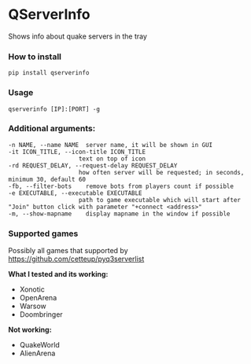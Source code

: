 # QServerInfo

Shows info about quake servers in the tray

### How to install

```shell
pip install qserverinfo
```


### Usage

```shell
qserverinfo [IP]:[PORT] -g
```

### Additional arguments:

```
-n NAME, --name NAME  server name, it will be shown in GUI
-it ICON_TITLE, --icon-title ICON_TITLE
                    text on top of icon
-rd REQUEST_DELAY, --request-delay REQUEST_DELAY
                    how often server will be requested; in seconds, minimum 30, default 60
-fb, --filter-bots    remove bots from players count if possible
-e EXECUTABLE, --executable EXECUTABLE
                    path to game executable which will start after "Join" button click with parameter "+connect <address>"
-m, --show-mapname    display mapname in the window if possible
```

### Supported games

Possibly all games that supported by https://github.com/cetteup/pyq3serverlist

**What I tested and its working:**

- Xonotic 
- OpenArena
- Warsow
- Doombringer

**Not working:**

- QuakeWorld
- AlienArena
